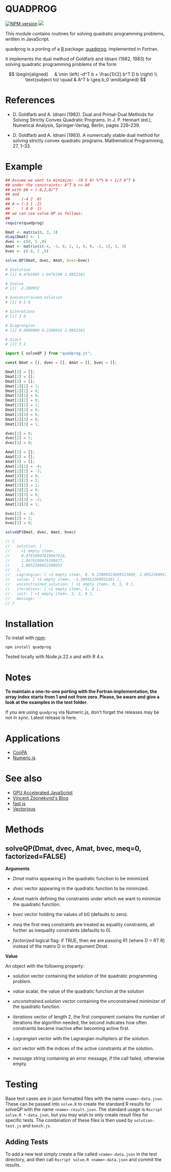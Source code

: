 QUADPROG
========
[![NPM version](https://badge.fury.io/js/quadprog.svg)](http://badge.fury.io/js/quadprog)
![](https://github.com/albertosantini/quadprog/workflows/CI/badge.svg)

This module contains routines for solving quadratic programming problems,
written in JavaScript.

quadprog is a porting of a [R](http://www.r-project.org) package:
[quadprog](http://cran.r-project.org/web/packages/quadprog/), implemented in
Fortran.

It implements the dual method of Goldfarb and Idnani (1982, 1983) for solving
quadratic programming problems of the form

$$
\begin{aligned}
    & \min \left( -d^T b + \frac{1}{2} b^T D b \right) \\
    \text{subject to} \quad & A^T b \geq b_0
\end{aligned}
$$

References
==========

- D. Goldfarb and A. Idnani (1982). Dual and Primal-Dual Methods for Solving
Strictly Convex Quadratic Programs. In J. P. Hennart (ed.), Numerical Analysis,
Springer-Verlag, Berlin, pages 226–239.

- D. Goldfarb and A. Idnani (1983). A numerically stable dual method for solving
strictly convex quadratic programs. Mathematical Programming, 27, 1–33.

Example
========

```r
## Assume we want to minimize: -(0 5 0) %*% b + 1/2 b^T b
## under the constraints: A^T b >= b0
## with b0 = (-8,2,0)^T
## and
##     (-4 2  0)
## A = (-3 1 -2)
##     ( 0 0  1)
## we can use solve.QP as follows:
##
require(quadprog)

Dmat <- matrix(0, 3, 3)
diag(Dmat) <- 1
dvec <- c(0, 5 ,0)
Amat <- matrix(c(-4, -3, 0, 2, 1, 0, 0, -2, 1), 3, 3)
bvec <- c(-8, 2 ,0)

solve.QP(Dmat, dvec, Amat, bvec=bvec)

# $solution
# [1] 0.4761905 1.0476190 2.0952381

# $value
# [1] -2.380952

# $unconstrained.solution
# [1] 0 5 0

# $iterations
# [1] 3 0

# $Lagrangian
# [1] 0.0000000 0.2380952 2.0952381

# $iact
# [1] 3 2
```

```javascript
import { solveQP } from "quadprog.js";

const Dmat = [], dvec = [], Amat = [], bvec = [];

Dmat[1] = [];
Dmat[2] = [];
Dmat[3] = [];
Dmat[1][1] = 1;
Dmat[2][1] = 0;
Dmat[3][1] = 0;
Dmat[1][2] = 0;
Dmat[2][2] = 1;
Dmat[3][2] = 0;
Dmat[1][3] = 0;
Dmat[2][3] = 0;
Dmat[3][3] = 1;

dvec[1] = 0;
dvec[2] = 5;
dvec[3] = 0;

Amat[1] = [];
Amat[2] = [];
Amat[3] = [];
Amat[1][1] = -4;
Amat[2][1] = -3;
Amat[3][1] = 0;
Amat[1][2] = 2;
Amat[2][2] = 1;
Amat[3][2] = 0;
Amat[1][3] = 0;
Amat[2][3] = -2;
Amat[3][3] = 1;

bvec[1] = -8;
bvec[2] = 2;
bvec[3] = 0;

solveQP(Dmat, dvec, Amat, bvec)

// {
//   solution: [
//     <1 empty item>,
//     0.47619047619047616,
//     1.0476190476190477,
//     2.0952380952380953
//   ],
//   Lagrangian: [ <1 empty item>, 0, 0.23809523809523808, 2.0952380952380953 ],
//   value: [ <1 empty item>, -2.380952380952381 ],
//   unconstrained_solution: [ <1 empty item>, 0, 5, 0 ],
//   iterations: [ <1 empty item>, 3, 0 ],
//   iact: [ <1 empty item>, 3, 2, 0 ],
//   message: ''
// }
```

Installation
============

To install with [npm](http://github.com/isaacs/npm):

    npm install quadprog

Tested locally with Node.js 22.x and with R 4.x.

Notes
=====

**To maintain a one-to-one porting with the Fortran implementation, the array
index starts from 1 and not from zero. Please, be aware and give a look at the
examples in the test folder**.

If you are using `quadprog` via Numeric.js, don't forget the releases may
be not in sync. Latest release is here.

Applications
============

- [ConPA](https://github.com/albertosantini/node-conpa)
- [Numeric.js](https://github.com/sloisel/numeric)

See also
========

- [GPU Accelerated JavaScript](https://github.com/gpujs/gpu.js)
- [Vincent Zoonekynd's Blog](http://zoonek.free.fr/blosxom/R/2012-06-01_Optimization.html)
- [fast.js](https://github.com/codemix/fast.js)
- [Vectorious](https://github.com/mateogianolio/vectorious)

Methods
=======

solveQP(Dmat, dvec, Amat, bvec, meq=0, factorized=FALSE)
-------

**Arguments**

- *Dmat* matrix appearing in the quadratic function to be minimized.

- *dvec* vector appearing in the quadratic function to be minimized.

- *Amat* matrix deﬁning the constraints under which we want to minimize the
quadratic function.

- *bvec* vector holding the values of b0 (defaults to zero).

- *meq* the ﬁrst meq constraints are treated as equality constraints, all
further as inequality constraints (defaults to 0).

- *factorized* logical ﬂag: if TRUE, then we are passing R1 (where D = RT R)
instead of the matrix D in the argument Dmat.

**Value**

An object with the following property:

- *solution* vector containing the solution of the quadratic programming
problem.

- *value* scalar, the value of the quadratic function at the solution

- *unconstrained.solution* vector containing the unconstrained minimizer of the
quadratic function.

- *iterations* vector of length 2, the ﬁrst component contains the number of
iterations the algorithm needed, the second indicates how often constraints
became inactive after becoming active ﬁrst.

- *Lagrangian* vector with the Lagrangian multipliers at the solution.

- *iact* vector with the indices of the active constraints at the solution.

- *message* string containing an error message, if the call failed, otherwise empty.

Testing
=======

Base test cases are in json formatted files with the name `<name>-data.json`.
These can be passed into `solve.R` to create the standard R results for solveQP with the name `<name>-result.json`.
The standard usage is `Rscript solve.R *-data.json`, but you may wish to only create result files for specific tests.
The combination of these files is then used by `solution-test.js` and `bench.js`.


Adding Tests
------------

To add a new test simply create a file called `<name>-data.json` in the test directory, and then call `Rscript solve.R <name>-data.json` and commit the results.
